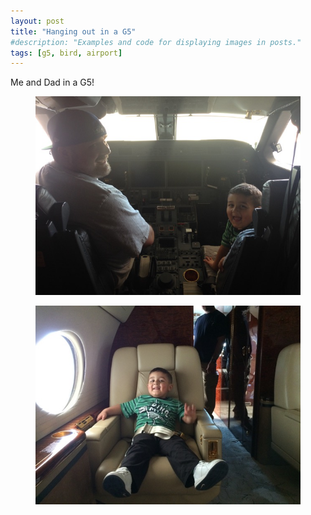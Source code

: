 ```yaml
---
layout: post
title: "Hanging out in a G5"
#description: "Examples and code for displaying images in posts."
tags: [g5, bird, airport]
---
```


Me and Dad in a G5!

<figure>
	<img src="/uploads/2015/03/2015-03-28 12.57.57.jpg" alt="">
</figure>

<figure>
	<img src="/uploads/2015/03/2015-03-28 13.00.44.jpg" alt="">
</figure>

